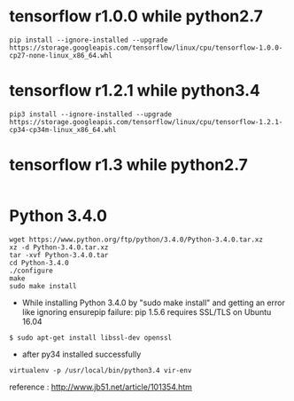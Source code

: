# tensorflow r1.0.0 while python2.7
```
pip install --ignore-installed --upgrade https://storage.googleapis.com/tensorflow/linux/cpu/tensorflow-1.0.0-cp27-none-linux_x86_64.whl
```
# tensorflow r1.2.1 while python3.4
```
pip3 install --ignore-installed --upgrade https://storage.googleapis.com/tensorflow/linux/cpu/tensorflow-1.2.1-cp34-cp34m-linux_x86_64.whl
```
# tensorflow r1.3 while python2.7
```

```


# Python 3.4.0
```
wget https://www.python.org/ftp/python/3.4.0/Python-3.4.0.tar.xz
xz -d Python-3.4.0.tar.xz
tar -xvf Python-3.4.0.tar
cd Python-3.4.0
./configure
make
sudo make install
```
* While installing Python 3.4.0 by  "sudo  make install" and getting an error like ignoring ensurepip failure: pip 1.5.6 requires SSL/TLS on Ubuntu 16.04 

```
$ sudo apt-get install libssl-dev openssl
```
* after py34 installed successfully
```
virtualenv -p /usr/local/bin/python3.4 vir-env
```
reference : http://www.jb51.net/article/101354.htm

